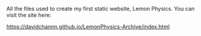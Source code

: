 All the files used to create my first static website, Lemon Physics. You can visit the site here:

https://davidchannn.github.io/LemonPhysics-Archive/index.html
